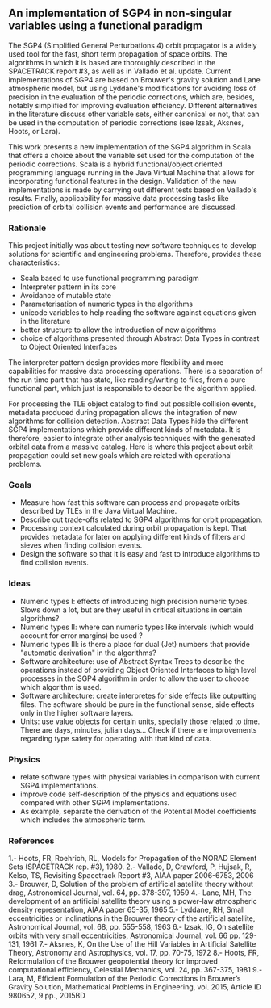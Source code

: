 ## An implementation of SGP4 in non-singular variables using a functional paradigm 

The SGP4 (Simplified General Perturbations 4) orbit propagator is a widely used tool for the fast, short term propagation of space orbits. The algorithms in which it is based are thoroughly described in the SPACETRACK report #3, as well as in Vallado et al. update. Current implementations of SGP4 are based on Brouwer's gravity solution and Lane atmospheric model, but using Lyddane's modifications for avoiding loss of precision in the evaluation of the periodic corrections, which are, besides, notably simplified for improving evaluation efficiency. Different alternatives in the literature discuss other variable sets, either canonical or not, that can be used in the computation of periodic corrections (see Izsak, Aksnes, Hoots, or Lara).

This work presents a new implementation of the SGP4 algorithm in Scala that offers a choice about the variable set used for the computation of the periodic corrections. Scala is a hybrid functional/object oriented programming language running in the Java Virtual Machine that allows for incorporating functional features in the design. Validation of the new implementations is made by carrying out different tests based on Vallado's results. Finally, applicability for massive data processing tasks like prediction of orbital collision events and performance are discussed.


### Rationale

This project initially was about testing new software techniques to develop solutions for scientific and engineering problems. Therefore, provides these characteristics:

* Scala based to use functional programming paradigm
* Interpreter pattern in its core
* Avoidance of mutable state
* Parameterisation of numeric types in the algorithms
* unicode variables to help reading the software against equations given in the literature
* better structure to allow the introduction of new algorithms 
* choice of algorithms presented through Abstract Data Types in contrast to Object Oriented Interfaces 

The interpreter pattern design provides more flexibility and more capabilities for massive data processing operations. There is a separation of the run time part that has state, like reading/writing to files, from a pure functional part, which just is responsible to describe the algorithm applied. 

For processing the TLE object catalog to find out possible collision events, metadata produced during propagation allows the integration of new algorithms for collision detection. Abstract Data Types hide the different SGP4 implementations which provide different kinds of metadata. It is therefore, easier to integrate other analysis techniques with the generated orbital data from a massive catalog. Here is where this project about orbit propagation could set new goals which are related with operational problems.

### Goals 

* Measure how fast this software can process and propagate orbits described by TLEs in the Java Virtual Machine. 
* Describe out trade-offs related to SGP4 algorithms for orbit propagation.
* Processing context calculated during orbit propagation is kept. That provides metadata for later on applying different kinds of filters and sieves when finding collision events. 
* Design the software so that it is easy and fast to introduce algorithms to find collision events.

### Ideas

* Numeric types I: effects of introducing high precision numeric types. Slows down a lot, but are they useful in critical situations in certain algorithms?
* Numeric types II: where can numeric types like intervals (which would account for error margins) be used ?
* Numeric types III: is there a place for dual (Jet) numbers that provide "automatic derivation" in the algorithms?
* Software architecture: use of Abstract Syntax Trees to describe the operations instead of providing Object Oriented Interfaces to high level processes in the SGP4 algorithm in order to allow the user to choose which algorithm is used.
* Software architecture: create interpretes for side effects like outputting files. The software should be pure in the functional sense, side effects only in the higher software layers. 
* Units: use value objects for certain units, specially those related to time. There are days, minutes, julian days... Check if there are improvements regarding type safety for operating with that kind of data. 

### Physics

* relate software types with physical variables in comparison with current SGP4 implementations.
* improve code self-description of the physics and equations used compared with other SGP4 implementations.
* As example, separate the derivation of the Potential Model coefficients which includes the atmospheric term.

### References

1.- Hoots, FR, Roehrich, RL, Models for Propagation of the NORAD Element Sets (SPACETRACK rep. #3), 1980.
2.- Vallado, D, Crawford, P, Hujsak, R, Kelso, TS, Revisiting Spacetrack Report #3, AIAA paper 2006-6753, 2006
3.- Brouwer, D, Solution of the problem of artificial satellite theory without drag, Astronomical Journal, vol. 64, pp. 378-397, 1959
4.- Lane, MH, The development of an artificial satellite theory using a power-law atmospheric density representation, AIAA paper 65-35, 1965
5.- Lyddane, RH, Small eccentricities or inclinations in the Brouwer theory of the artificial satellite, Astronomical Journal, vol. 68, pp. 555-558, 1963
6.- Izsak, IG, On satellite orbits with very small eccentricities, Astronomical Journal, vol. 66 pp. 129-131, 1961
7.- Aksnes, K, On the Use of the Hill Variables in Artificial Satellite Theory, Astronomy and Astrophysics, vol. 17, pp. 70-75, 1972
8.- Hoots, FR, Reformulation of the Brouwer geopotential theory for improved computational efficiency, Celestial Mechanics, vol. 24, pp. 367-375, 1981
9.- Lara, M, Efficient Formulation of the Periodic Corrections in Brouwer’s Gravity Solution, Mathematical Problems in Engineering, vol. 2015, Article ID 980652, 9 pp., 2015BD

